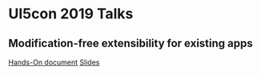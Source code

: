 # UI5con 2019 Talks

## Modification-free extensibility for existing apps
[Hands-On document](handson.docx)
[Slides](ModificationFreeExtensibilityAdaptationProject.pptx)
